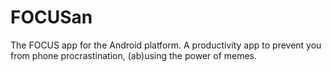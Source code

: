 # FOCUSan
The FOCUS app for the Android platform. A productivity app to prevent you from phone procrastination, (ab)using the power of memes.
